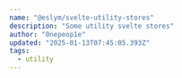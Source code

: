 ```yaml
---
name: "@eslym/svelte-utility-stores"
description: "Some utility svelte stores"
author: "0nepeop1e"
updated: "2025-01-13T07:45:05.393Z"
tags: 
  - utility
---
```

